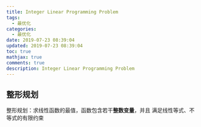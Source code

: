 ```yaml
---
title: Integer Linear Programming Problem
tags:
  - 最优化
categories:
  - 最优化
date: 2019-07-23 08:39:04
updated: 2019-07-23 08:39:04
toc: true
mathjax: true
comments: true
description: Integer Linear Programming Problem
---
```


##	整形规划

整形规划：求线性函数的最值，函数包含若干**整数变量**，并且
满足线性等式、不等式的有限约束


